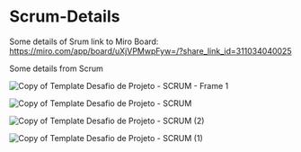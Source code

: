 # Scrum-Details
Some details of Srum
link to Miro Board: https://miro.com/app/board/uXjVPMwpFyw=/?share_link_id=311034040025

Some details from Scrum

![Copy of  Template  Desafio de Projeto - SCRUM - Frame 1](https://user-images.githubusercontent.com/86207761/196311820-50dd5aee-86a8-46a1-ba21-ed2a1092561e.jpg)



![Copy of  Template  Desafio de Projeto - SCRUM](https://user-images.githubusercontent.com/86207761/196312012-b4a9bc67-1c2e-41c5-b48c-6e5ff2fb7b45.jpg)


![Copy of  Template  Desafio de Projeto - SCRUM (2)](https://user-images.githubusercontent.com/86207761/196312343-56a12142-9a01-4574-b657-741d79995e6b.jpg)


![Copy of  Template  Desafio de Projeto - SCRUM (1)](https://user-images.githubusercontent.com/86207761/196312370-e1b8a7f0-570c-4ba1-ae79-3032c3fbd72f.jpg)




